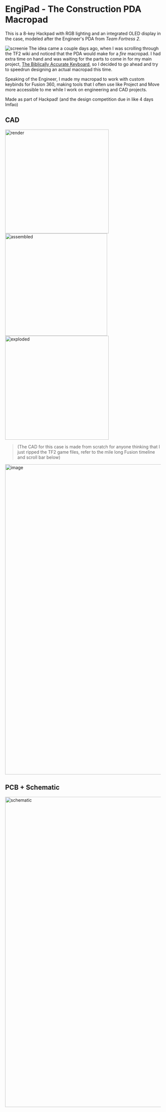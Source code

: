 # EngiPad - The Construction PDA Macropad
This is a 8-key Hackpad with RGB lighting and an integrated OLED display in the case, modeled after the Engineer's PDA from *Team Fortress 2*. <br/>

![screenie](https://github.com/user-attachments/assets/d68473dc-4194-43ff-a142-3ab219a0e345)
The idea came a couple days ago, when I was scrolling through the TF2 wiki and noticed that the PDA would make for a *fire* macropad. I had extra time on hand and was waiting for the parts to come in for my main project, [The Biblically Accurate Keyboard](https://github.com/hunkegg/biblicallyaccuratekeyboard), so I decided to go ahead and try to speedrun designing an actual macropad this time. <br/>

Speaking of the Engineer, I made my macropad to work with custom keybinds for Fusion 360, making tools that I often use like Project and Move more accessible to me while I work on engineering and CAD projects.

Made as part of Hackpad! (and the design competition due in like 4 days lmfao)

## CAD
<img width="335" alt="render" src="https://github.com/user-attachments/assets/86567846-fd52-406e-85c0-6c4cc1d81d97" />
<img width="330" alt="assembled" src="https://github.com/user-attachments/assets/6f28db93-69aa-48da-b60d-dc9f083fc249" />
<img width="335" alt="exploded" src="https://github.com/user-attachments/assets/9a8c83d2-94ca-4907-b299-c38d82dede6d" /> <br/>

> (The CAD for this case is made from scratch for anyone thinking that I just ripped the TF2 game files, refer to the mile long Fusion timeline and scroll bar below)
<img width="1000" alt="image" src="https://github.com/user-attachments/assets/c85c55e1-cd6f-4e00-b9f1-377d97d43244" />

## PCB + Schematic
<img width="1000" alt="schematic" src="https://github.com/user-attachments/assets/00f930c6-4089-43e0-ac92-25cd2e9d7e3e" /> <br/>





